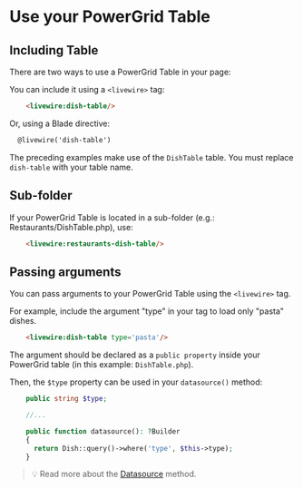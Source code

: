 # Use your PowerGrid Table

## Including Table

There are two ways to use a PowerGrid Table in your page:

You can include it using a `<livewire>` tag:

```html
    <livewire:dish-table/>
```

Or, using a Blade directive:

```html
  @livewire('dish-table')
```

The preceding examples make use of the `DishTable` table. You must replace `dish-table` with your table name.

## Sub-folder

If your PowerGrid Table is located in a sub-folder (e.g.: Restaurants/DishTable.php), use:

```html
    <livewire:restaurants-dish-table/>
```

## Passing arguments

You can pass arguments to your PowerGrid Table using the `<livewire>` tag.

For example, include the argument "type" in your tag to load only "pasta" dishes.

```html
    <livewire:dish-table type='pasta'/>
```

The argument should be declared as a `public property` inside your PowerGrid table (in this example: `DishTable.php`).

Then, the `$type` property can be used in your `datasource()` method:

```php
    public string $type;

    //...

    public function datasource(): ?Builder
    {
      return Dish::query()->where('type', $this->type);
    }
```

> 💡 Read more about the [Datasource](https://livewire-powergrid-doc.docsforge.com/main/datasource/) method.
